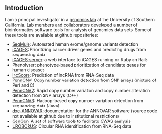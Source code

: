 ## Introduction
I am a principal investigator in a [genomics lab](http://genomics.usc.edu) at the University of Southern California. Lab members and collaborators developed a number of bioinformatics software tools for analysis of genomics data sets. Some of these tools are available at github repositories:

- [SeqMule](https://github.com/WangGenomicsLab/SeqMule): Automated human exome/genome variants detection
- [iCAGES](https://github.com/WangGenomicsLab/icages): Prioritizing cancer driver genes and predicting drugs from sequencing data
- [iCAGES-server](https://github.com/WangGenomicsLab/icages-server): a web interface to iCAGES running on Ruby on Rails
- [Phenolyzer](https://github.com/WangGenomicsLab/phenolyzer): phenotype-based prioritization of candidate genes for human diseases
- [lncScore](https://github.com/WangGenomicsLab/lncscore): Prediction of lncRNA from RNA-Seq data
- [PennCNV](https://github.com/WangGenomicsLab/penncnv): Copy number variation detection from SNP arrays (mixture of Perl and C)
- [PennCNV2](https://github.com/WangGenomicsLab/PennCNV2): Rapid copy number variation and copy number alteration detection from SNP arrays (C++)
- [PennCNV3](https://github.com/WangGenomicsLab/PennCNV3): Hadoop-based copy number variation detection from sequencing data (Java)
- [doc-ANNOVAR](https://github.com/WangGenomicsLab/doc-ANNOVAR): documentation for the ANNOVAR software (source code not available at github due to institutional restrictions)
- [GenGen](https://github.com/WangGenomicsLab/GenGen): A set of software tools to facilitate GWAS analysis
- [UROBORUS](https://github.com/WangGenomicsLab/UROBORUS): Circular RNA identification from RNA-Seq data
